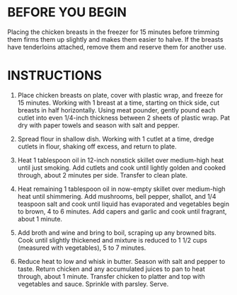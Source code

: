 # BEFORE YOU BEGIN

Placing the chicken breasts in the freezer for 15 minutes before trimming them firms them up slightly and makes them easier to halve. If the breasts have tenderloins attached, remove them and reserve them for another use.

# INSTRUCTIONS

1. Place chicken breasts on plate, cover with plastic wrap, and freeze for 15 minutes. Working with 1 breast at a time, starting on thick side, cut breasts in half horizontally. Using meat pounder, gently pound each cutlet into even 1/4-inch thickness between 2 sheets of plastic wrap. Pat dry with paper towels and season with salt and pepper.

2. Spread flour in shallow dish. Working with 1 cutlet at a time, dredge cutlets in flour, shaking off excess, and return to plate.

3. Heat 1 tablespoon oil in 12-inch nonstick skillet over medium-high heat until just smoking. Add cutlets and cook until lightly golden and cooked through, about 2 minutes per side. Transfer to clean plate.

4. Heat remaining 1 tablespoon oil in now-empty skillet over medium-high heat until shimmering. Add mushrooms, bell pepper, shallot, and 1/4 teaspoon salt and cook until liquid has evaporated and vegetables begin to brown, 4 to 6 minutes. Add capers and garlic and cook until fragrant, about 1 minute.

5. Add broth and wine and bring to boil, scraping up any browned bits. Cook until slightly thickened and mixture is reduced to 1 1/2 cups (measured with vegetables), 5 to 7 minutes.

6. Reduce heat to low and whisk in butter. Season with salt and pepper to taste. Return chicken and any accumulated juices to pan to heat through, about 1 minute. Transfer chicken to platter and top with vegetables and sauce. Sprinkle with parsley. Serve.
